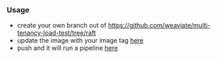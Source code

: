 ### Usage
- create your own branch out of https://github.com/weaviate/multi-tenancy-load-test/tree/raft
- update the image with your image tag [here](https://github.com/weaviate/multi-tenancy-load-test/blob/raft/cli_config.py#L108)
- push and it will run a pipeline [here](https://github.com/weaviate/multi-tenancy-load-test/actions)
